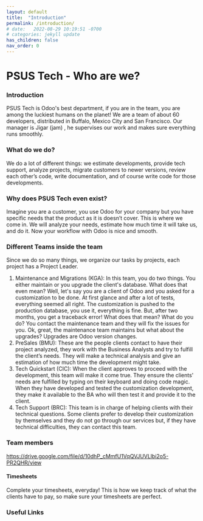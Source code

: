 ```yaml
---
layout: default
title:  "Introduction"
permalink: /introduction/
# date:   2022-08-29 10:19:51 -0700
# categories: jekyll update
has_children: false
nav_order: 0
---
```


# PSUS Tech - Who are we?

### Introduction 

PSUS Tech is Odoo's best department, if you are in the team, you are among the luckiest humans on the planet! We are a team of about 60 developers, distributed in Buffalo, Mexico City and San Francisco. Our manager is Jigar (jam) , he supervises our work and makes sure everything runs smoothly.

### What do we do? 

We do a lot of different things: we estimate developments, provide tech support, analyze projects, migrate customers to newer versions, review each other’s code, write documentation, and of course write code for those developments.

### Why does PSUS Tech even exist?

Imagine you are a customer, you use Odoo for your company but you have specific needs that the product as it is doesn’t cover. This is where we come in. We will analyze your needs, estimate how much time it will take us, and do it. Now your workflow with Odoo is nice and smooth. 

### Different Teams inside the team 

Since we do so many things, we organize our tasks by projects, each project has a Project Leader.

1. Maintenance and Migrations (KGA): In this team, you do two things. You either maintain or you upgrade the client's database. What does that even mean? Well, let's say you are a client of Odoo and you asked for a customization to be done. At first glance and after a lot of tests, everything seemed all right. The customization is pushed to the production database, you use it, everything is fine. But, after two months, you get a traceback error! What does that mean? What do you do? You contact the maintenance team and they will fix the issues for you. Ok, great, the maintenance team maintains but what about the upgrades? Upgrades are Odoo version changes.
2. PreSales (BMU): These are the people clients contact to have their project analyzed, they work with the Business Analysts and try to fulfill the client’s needs. They will make a technical analysis and give an estimation of how much time the development might take.
3. Tech Quickstart (CIC): When the client approves to proceed with the development, this team will make it come true. They ensure the clients' needs are fulfilled by typing on their keyboard and doing code magic. When they have developed and tested the customization development, they make it available to the BA who will then test it and provide it to the client.
4. Tech Support (BRC): This team is in charge of helping clients with their technical questions. Some clients prefer to develop their customization by themselves and they do not go through our services but, if they have technical difficulties, they can contact this team. 

### Team members 

https://drive.google.com/file/d/10dhP_cMmfU1VqQVJUVLlbi2o5-PR2QHR/view

#### Timesheets

Complete your timesheets, everyday! This is how we keep track of what the clients have to pay, so make sure your timesheets are perfect.

### Useful Links
